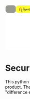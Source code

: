 
<div style="; position: relative;top:0; left: 650px;"><img src="https://github.com/ShuDiamonds/Security-camera/blob/master/image/python_illustration.svg" height="150"</div>
  
# Security-camera
This python code is a security camera program using USB Web Cam. in this product. The system output the mp4 video which is captured with "difference extraction" technology.


